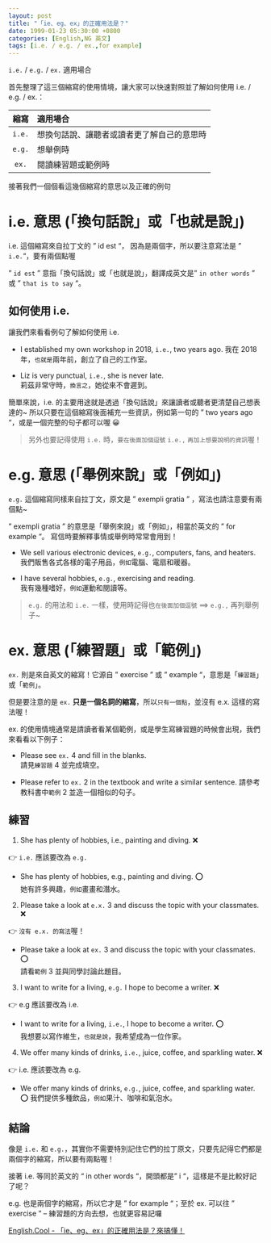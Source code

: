 ```yaml
---
layout: post
title: "「ie、eg、ex」的正確用法是？"
date: 1999-01-23 05:30:00 +0800
categories: [English,NG 英文]
tags: [i.e. / e.g. / ex.,for example]
---
```


`i.e.` / `e.g.` / `ex.` 適用場合

首先整理了這三個縮寫的使用情境，讓大家可以快速對照並了解如何使用 i.e. / e.g. / ex.：

| 縮寫	| 適用場合 |
|:------:|:--------|
| `i.e.` |	想換句話說、讓聽者或讀者更了解自己的意思時
| `e.g.` |	想舉例時 |
| `ex.`	| 閱讀練習題或範例時 |


接著我們一個個看這幾個縮寫的意思以及正確的例句

# i.e. 意思 (「換句話說」或「也就是說」)

i.e. 這個縮寫來自拉丁文的 ” id est “， 因為是兩個字，所以要注意寫法是 ” `i.e.`“，要有兩個點喔

” `id est` ” 意指「換句話說」或「也就是說」，翻譯成英文是” `in other words` ” 或 ” `that is to say` “。

## 如何使用 i.e.

讓我們來看看例句了解如何使用 i.e. 

- I established my own workshop in 2018, `i.e.`, two years ago. 
我在 2018 年，`也就是`兩年前，創立了自己的工作室。

- Liz is very punctual, `i.e.`, she is never late.  
莉茲非常守時，`換言之`，她從來不會遲到。  

簡單來說，i.e. 的主要用途就是透過「換句話說」來讓讀者或聽者更清楚自己想表達的~ 所以只要在這個縮寫後面補充一些資訊，例如第一句的 ” two years ago “，或是一個完整的句子都可以喔 😀

> 另外也要記得使用 `i.e.` 時，`要在後面加個逗號` `i.e.,` `再加上想要說明的資訊`喔！


# e.g. 意思 (「舉例來說」或「例如」)

`e.g.` 這個縮寫同樣來自拉丁文，原文是 ” exempli gratia ” ，寫法也請注意要有兩個點~

” exempli gratia ” 的意思是「舉例來說」或「例如」，相當於英文的 ” for example “。 寫信時要解釋事情或舉例時常常會用到！ 

- We sell various electronic devices, `e.g.`, computers, fans, and heaters. 
我們販售各式各樣的電子用品，`例如`電腦、電扇和暖器。  

- I have several hobbies, `e.g.`, exercising and reading.   
我有幾種嗜好，`例如`運動和閱讀等。    

> `e.g.` 的用法和 `i.e.` 一樣，使用時記得也`在後面加個逗號` ==> `e.g.,` 再列舉例子~


# ex. 意思 (「練習題」或「範例」)

`ex.` 則是來自英文的縮寫！它源自 ” exercise ” 或 ” example “，意思是「`練習題`」或「`範例`」。

但是要注意的是 `ex.` **只是一個名詞的縮寫**，所以`只有一個點`，並沒有 e.x. 這樣的寫法喔！

ex. 的使用情境通常是請讀者看某個範例，或是學生寫練習題的時候會出現，我們來看看以下例子：

- Please see `ex.` 4 and fill in the blanks.    
請見`練習題` 4 並完成填空。   

- Please refer to `ex.` 2 in the textbook and write a similar sentence. 
請參考教科書中`範例` 2 並造一個相似的句子。   

## 練習

1. She has plenty of hobbies, i.e., painting and diving. ❌ 

👉 `i.e.` 應該要改為 `e.g.`
- She has plenty of hobbies, e.g., painting and diving. ⭕️  
她有許多興趣，`例如`畫畫和潛水。  

2. Please take a look at `e.x.` 3 and discuss the topic with your classmates. ❌

👉 `沒有 e.x. 的寫法`喔！   
- Please take a look at `ex.` 3 and discuss the topic with your classmates. ⭕️  
請看`範例` 3 並與同學討論此題目。

3. I want to write for a living, `e.g.` I hope to become a writer. ❌

👉 e.g 應該要改為  i.e. 
- I want to write for a living, `i.e.`, I hope to become a writer. ⭕️   
我想要以寫作維生，`也就是說`，我希望成為一位作家。

4. We offer many kinds of drinks, `i.e.`, juice, coffee, and sparkling water. ❌

👉 i.e. 應該要改為 e.g.     
- We offer many kinds of drinks, `e.g.`, juice, coffee, and sparkling water.  ⭕️
我們提供多種飲品，`例如`果汁、咖啡和氣泡水。


## 結論

像是 `i.e.` 和 `e.g.`，其實你不需要特別記住它們的拉丁原文，只要先記得它們都是兩個字的縮寫，所以要有兩點喔！

接著 i.e. 等同於英文的 “ in other words “，開頭都是” i “，這樣是不是比較好記了呢？

e.g. 也是兩個字的縮寫，所以它才是 ” for example “；至於 ex. 可以往 ” exercise ” – 練習題的方向去想，也就更容易記囉 

[English.Cool - 「ie、eg、ex」的正確用法是？來搞懂！](https://english.cool/ie-eg-ex/)